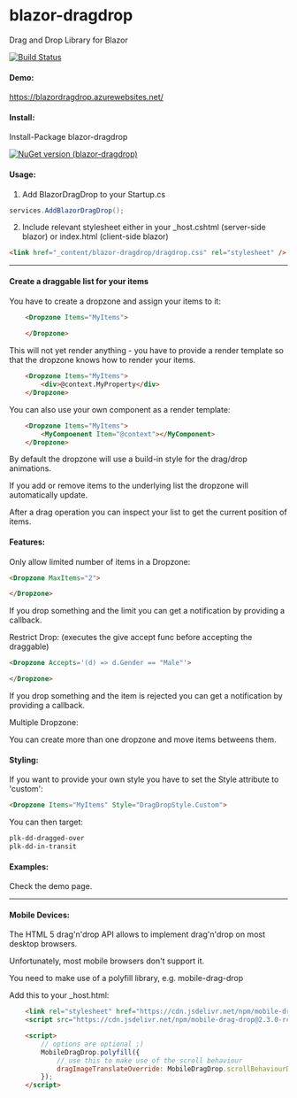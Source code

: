 # blazor-dragdrop
Drag and Drop Library for Blazor

[![Build Status](https://dev.azure.com/postlagerkarte/blazor-dragdrop/_apis/build/status/Postlagerkarte.blazor-dragdrop?branchName=master)](https://dev.azure.com/postlagerkarte/blazor-dragdrop/_build/latest?definitionId=3&branchName=master)

#### Demo:

https://blazordragdrop.azurewebsites.net/

#### Install:

Install-Package blazor-dragdrop

[![NuGet version (blazor-dragdrop)](https://img.shields.io/nuget/v/blazor-dragdrop.svg?style=flat-square)](https://www.nuget.org/packages/blazor-dragdrop)

#### Usage:

1) Add BlazorDragDrop to your Startup.cs

```csharp
services.AddBlazorDragDrop();
```

2)  Include relevant stylesheet either in your _host.cshtml (server-side blazor) or index.html (client-side blazor) 

```html
<link href="_content/blazor-dragdrop/dragdrop.css" rel="stylesheet" />
```

------

#### Create a draggable list for your items

You have to create a dropzone and assign your items to it:

```html
    <Dropzone Items="MyItems">
        
    </Dropzone>
```
This will not yet render anything - you have to provide a render template so that the dropzone knows how to render your items. 

```html
    <Dropzone Items="MyItems">
        <div>@context.MyProperty</div>
    </Dropzone>
```

You can also use your own component as a render template:

```html
    <Dropzone Items="MyItems">
        <MyCompoenent Item="@context"></MyComponent>
    </Dropzone>
```
By default the dropzone will use a build-in style for the drag/drop animations. 

If you add or remove items to the underlying list the dropzone will automatically update. 

After a drag operation you can inspect your list to get the current position of items. 

#### Features:

Only allow limited number of items in a Dropzone: 

```html
<Dropzone MaxItems="2">

</Dropzone>
```
If you drop something and the limit you can get a notification by providing a callback.

Restrict Drop: (executes the give accept func before accepting the draggable)

```html
<Dropzone Accepts='(d) => d.Gender == "Male"'>

</Dropzone>
```
If you drop something and the item is rejected you can get a notification by providing a callback.

Multiple Dropzone:

You can create more than one dropzone and move items betweens them.

#### Styling:

If you want to provide your own style you have to set the Style attribute to 'custom':

```html
<Dropzone Items="MyItems" Style="DragDropStyle.Custom">
```
You can then target:

```html
plk-dd-dragged-over
plk-dd-in-transit
```

#### Examples:

Check the demo page.

------
#### Mobile Devices:

The HTML 5 drag'n'drop API allows to implement drag'n'drop on most desktop browsers.

Unfortunately, most mobile browsers don't support it. 

You need to make use of a polyfill library, e.g. mobile-drag-drop

Add this to your _host.html:

```html
    <link rel="stylesheet" href="https://cdn.jsdelivr.net/npm/mobile-drag-drop@2.3.0-rc.2/default.css">
    <script src="https://cdn.jsdelivr.net/npm/mobile-drag-drop@2.3.0-rc.2/index.min.js"></script>

    <script>
        // options are optional ;)
        MobileDragDrop.polyfill({
            // use this to make use of the scroll behaviour
            dragImageTranslateOverride: MobileDragDrop.scrollBehaviourDragImageTranslateOverride
        });
    </script>
```
